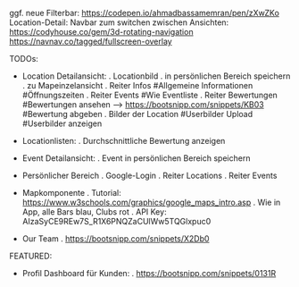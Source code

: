 ggf. neue Filterbar: https://codepen.io/ahmadbassamemran/pen/zXwZKo
Location-Detail: Navbar zum switchen zwischen Ansichten: https://codyhouse.co/gem/3d-rotating-navigation
https://navnav.co/tagged/fullscreen-overlay


TODOs:
- Location Detailansicht:
    . Locationbild
    . in persönlichen Bereich speichern
    . zu Mapeinzelansicht
    . Reiter Infos
        #Allgemeine Informationen
        #Öffnungszeiten
    . Reiter Events
        #Wie Eventliste
    . Reiter Bewertungen
        #Bewertungen ansehen --> https://bootsnipp.com/snippets/KB03
        #Bewertung abgeben
    . Bilder der Location
        #Userbilder Upload
        #Userbilder anzeigen

- Locationlisten:
    . Durchschnittliche Bewertung anzeigen

- Event Detailansicht:
    . Event in persönlichen Bereich speichern

- Persönlicher Bereich
    . Google-Login
    . Reiter Locations
    . Reiter Events

- Mapkomponente
    . Tutorial: https://www.w3schools.com/graphics/google_maps_intro.asp
    . Wie in App, alle Bars blau, Clubs rot
    . API Key: AIzaSyCE9REw7S_R1X6PNQZaCUlWw5TQGlxpuc0 

- Our Team
    . https://bootsnipp.com/snippets/X2Db0





FEATURED:
- Profil Dashboard für Kunden:
    . https://bootsnipp.com/snippets/0131R